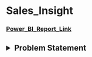 # Sales_Insight
### [Power_BI_Report_Link](https://app.powerbi.com/reportEmbed?reportId=3d9572e1-9cc5-49d9-aac4-7322e2b04f93&groupId=797d8d77-60fc-40e0-b87e-b831b48a2c22&autoAuth=true&ctid=76a2ae5a-9f00-4f6b-95ed-5d33d77c4d61&config=eyJjbHVzdGVyVXJsIjoiaHR0cHM6Ly93YWJpLW5vcnRoLWV1cm9wZS1jLXByaW1hcnktcmVkaXJlY3QuYW5hbHlzaXMud2luZG93cy5uZXQvIn0%3D)

<h2>
<details>
<summary>
  Problem Statement
</summary>
 <h6>
  AtliQ hardware is company which supply hardware to many clients. Company is facing issue with declining in sales so want to track the sales and insight.
  We need to create a power bi dashboard to provide sales insight
</h6
</h2>

# 
<h2>
<details>
<summary>
  Dashboard
</summary>
 <h6>
  AtliQ hardware is company which supply hardware to many clients. Company is facing issue with declining in sales so want to track the sales and insight.
  We need to create a power bi dashboard to provide sales insight
   ![image](https://user-images.githubusercontent.com/70321164/148066695-02d82213-d092-4e10-870e-5658ddd9b615.png)

   ![image](https://user-images.githubusercontent.com/70321164/148066637-05809538-a858-4738-a7b9-1bbaa3cb02eb.png)

</h6
</h2>
